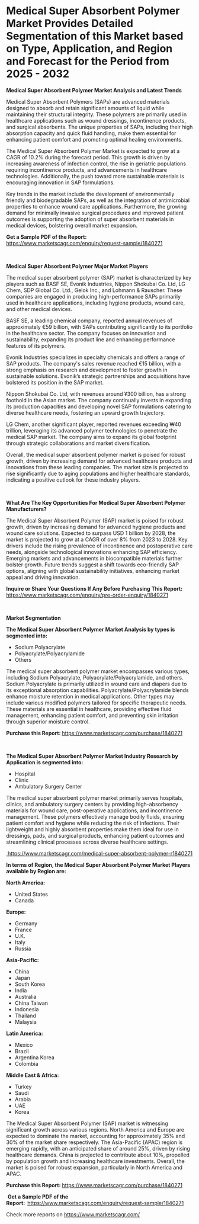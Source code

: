 <p><h1>Medical Super Absorbent Polymer Market Provides Detailed Segmentation of this Market based on Type, Application, and Region and Forecast for the Period from 2025 - 2032</h1></p><p><strong>Medical Super Absorbent Polymer Market Analysis and Latest Trends</strong></p>
<p><p>Medical Super Absorbent Polymers (SAPs) are advanced materials designed to absorb and retain significant amounts of liquid while maintaining their structural integrity. These polymers are primarily used in healthcare applications such as wound dressings, incontinence products, and surgical absorbents. The unique properties of SAPs, including their high absorption capacity and quick fluid handling, make them essential for enhancing patient comfort and promoting optimal healing environments.</p><p>The Medical Super Absorbent Polymer Market is expected to grow at a CAGR of 10.2% during the forecast period. This growth is driven by increasing awareness of infection control, the rise in geriatric populations requiring incontinence products, and advancements in healthcare technologies. Additionally, the push toward more sustainable materials is encouraging innovation in SAP formulations. </p><p>Key trends in the market include the development of environmentally friendly and biodegradable SAPs, as well as the integration of antimicrobial properties to enhance wound care applications. Furthermore, the growing demand for minimally invasive surgical procedures and improved patient outcomes is supporting the adoption of super absorbent materials in medical devices, bolstering overall market expansion.</p></p>
<p><strong>Get a Sample PDF of the Report:&nbsp;</strong> <a href="https://www.marketscagr.com/enquiry/request-sample/1840271?utm_campaign=1901&utm_medium=2&utm_source=Github&utm_content=ia&utm_term=03022025&utm_id=medical-super-absorbent-polymer">https://www.marketscagr.com/enquiry/request-sample/1840271</a></p>
<p>&nbsp;</p>
<p><strong>Medical Super Absorbent Polymer Major Market Players</strong></p>
<p><p>The medical super absorbent polymer (SAP) market is characterized by key players such as BASF SE, Evonik Industries, Nippon Shokubai Co. Ltd, LG Chem, SDP Global Co. Ltd., Gelok Inc., and Lohmann & Rauscher. These companies are engaged in producing high-performance SAPs primarily used in healthcare applications, including hygiene products, wound care, and other medical devices.</p><p>BASF SE, a leading chemical company, reported annual revenues of approximately €59 billion, with SAPs contributing significantly to its portfolio in the healthcare sector. The company focuses on innovation and sustainability, expanding its product line and enhancing performance features of its polymers.</p><p>Evonik Industries specializes in specialty chemicals and offers a range of SAP products. The company's sales revenue reached €15 billion, with a strong emphasis on research and development to foster growth in sustainable solutions. Evonik’s strategic partnerships and acquisitions have bolstered its position in the SAP market.</p><p>Nippon Shokubai Co. Ltd, with revenues around ¥300 billion, has a strong foothold in the Asian market. The company continually invests in expanding its production capacities and developing novel SAP formulations catering to diverse healthcare needs, fostering an upward growth trajectory.</p><p>LG Chem, another significant player, reported revenues exceeding ₩40 trillion, leveraging its advanced polymer technologies to penetrate the medical SAP market. The company aims to expand its global footprint through strategic collaborations and market diversification.</p><p>Overall, the medical super absorbent polymer market is poised for robust growth, driven by increasing demand for advanced healthcare products and innovations from these leading companies. The market size is projected to rise significantly due to aging populations and higher healthcare standards, indicating a positive outlook for these industry players.</p></p>
<p>&nbsp;</p>
<p><strong>What Are The Key Opportunities For Medical Super Absorbent Polymer Manufacturers?</strong></p>
<p><p>The Medical Super Absorbent Polymer (SAP) market is poised for robust growth, driven by increasing demand for advanced hygiene products and wound care solutions. Expected to surpass USD 1 billion by 2028, the market is projected to grow at a CAGR of over 8% from 2023 to 2028. Key drivers include the rising prevalence of incontinence and postoperative care needs, alongside technological innovations enhancing SAP efficiency. Emerging markets and advancements in biocompatible materials further bolster growth. Future trends suggest a shift towards eco-friendly SAP options, aligning with global sustainability initiatives, enhancing market appeal and driving innovation.</p></p>
<p><strong>Inquire or Share Your Questions If Any Before Purchasing This Report:</strong> <a href="https://www.marketscagr.com/enquiry/pre-order-enquiry/1840271?utm_campaign=1901&utm_medium=2&utm_source=Github&utm_content=ia&utm_term=03022025&utm_id=medical-super-absorbent-polymer">https://www.marketscagr.com/enquiry/pre-order-enquiry/1840271</a></p>
<p>&nbsp;</p>
<p><strong>Market Segmentation</strong></p>
<p><strong>The Medical Super Absorbent Polymer Market Analysis by types is segmented into:</strong></p>
<p><ul><li>Sodium Polyacrylate</li><li>Polyacrylate/Polyacrylamide</li><li>Others</li></ul></p>
<p><p>The medical super absorbent polymer market encompasses various types, including Sodium Polyacrylate, Polyacrylate/Polyacrylamide, and others. Sodium Polyacrylate is primarily utilized in wound care and diapers due to its exceptional absorption capabilities. Polyacrylate/Polyacrylamide blends enhance moisture retention in medical applications. Other types may include various modified polymers tailored for specific therapeutic needs. These materials are essential in healthcare, providing effective fluid management, enhancing patient comfort, and preventing skin irritation through superior moisture control.</p></p>
<p><strong>Purchase this Report:&nbsp;</strong><a href="https://www.marketscagr.com/purchase/1840271?utm_campaign=1901&utm_medium=2&utm_source=Github&utm_content=ia&utm_term=03022025&utm_id=medical-super-absorbent-polymer">https://www.marketscagr.com/purchase/1840271</a></p>
<p>&nbsp;</p>
<p><strong>The Medical Super Absorbent Polymer Market Industry Research by Application is segmented into:</strong></p>
<p><ul><li>Hospital</li><li>Clinic</li><li>Ambulatory Surgery Center</li></ul></p>
<p><p>The medical super absorbent polymer market primarily serves hospitals, clinics, and ambulatory surgery centers by providing high-absorbency materials for wound care, post-operative applications, and incontinence management. These polymers effectively manage bodily fluids, ensuring patient comfort and hygiene while reducing the risk of infections. Their lightweight and highly absorbent properties make them ideal for use in dressings, pads, and surgical products, enhancing patient outcomes and streamlining clinical processes across diverse healthcare settings.</p></p>
<p><a href="https://www.marketscagr.com/medical-super-absorbent-polymer-r1840271?utm_campaign=1901&utm_medium=2&utm_source=Github&utm_content=ia&utm_term=03022025&utm_id=medical-super-absorbent-polymer">&nbsp;https://www.marketscagr.com/medical-super-absorbent-polymer-r1840271</a></p>
<p><strong>In terms of Region, the Medical Super Absorbent Polymer Market Players available by Region are:</strong></p>
<p>
    <p> <strong> North America: </strong>
        <ul>
            <li>United States</li>
            <li>Canada</li>
        </ul>
        </p> 
    <p> <strong> Europe: </strong>
        <ul>
            <li>Germany</li>
            <li>France</li>
            <li>U.K.</li>
            <li>Italy</li>
            <li>Russia</li>
        </ul>
        </p> 
    <p> <strong> Asia-Pacific: </strong>
        <ul>
            <li>China</li>
            <li>Japan</li>
            <li>South Korea</li>
            <li>India</li>
            <li>Australia</li>
            <li>China Taiwan</li>
            <li>Indonesia</li>
            <li>Thailand</li>
            <li>Malaysia</li>
        </ul>
        </p> 
    <p> <strong> Latin America: </strong>
        <ul>
            <li>Mexico</li>
            <li>Brazil</li>
            <li>Argentina Korea</li>
            <li>Colombia</li>
        </ul>
        </p> 
    <p> <strong> Middle East & Africa: </strong>
        <ul>
            <li>Turkey</li>
            <li>Saudi</li>
            <li>Arabia</li>
            <li>UAE</li>
            <li>Korea</li>
        </ul>
    </p>
    </p>
<p><p>The Medical Super Absorbent Polymer (SAP) market is witnessing significant growth across various regions. North America and Europe are expected to dominate the market, accounting for approximately 35% and 30% of the market share respectively. The Asia-Pacific (APAC) region is emerging rapidly, with an anticipated share of around 25%, driven by rising healthcare demands. China is projected to contribute about 10%, propelled by population growth and increasing healthcare investments. Overall, the market is poised for robust expansion, particularly in North America and APAC.</p></p>
<p><strong>Purchase this Report: </strong><a href="https://www.marketscagr.com/purchase/1840271?utm_campaign=1901&utm_medium=2&utm_source=Github&utm_content=ia&utm_term=03022025&utm_id=medical-super-absorbent-polymer">https://www.marketscagr.com/purchase/1840271</a></p>
<p>&nbsp;<strong>Get a Sample PDF of the Report:&nbsp;&nbsp;</strong><a href="https://www.marketscagr.com/enquiry/request-sample/1840271?utm_campaign=1901&utm_medium=2&utm_source=Github&utm_content=ia&utm_term=03022025&utm_id=medical-super-absorbent-polymer">https://www.marketscagr.com/enquiry/request-sample/1840271</a></p>
<p><strong></strong></p>
<p>Check more reports on <a href="https://www.marketscagr.com/?utm_campaign=1901&utm_medium=2&utm_source=Github&utm_content=ia&utm_term=03022025&utm_id=medical-super-absorbent-polymer">https://www.marketscagr.com/</a></p>